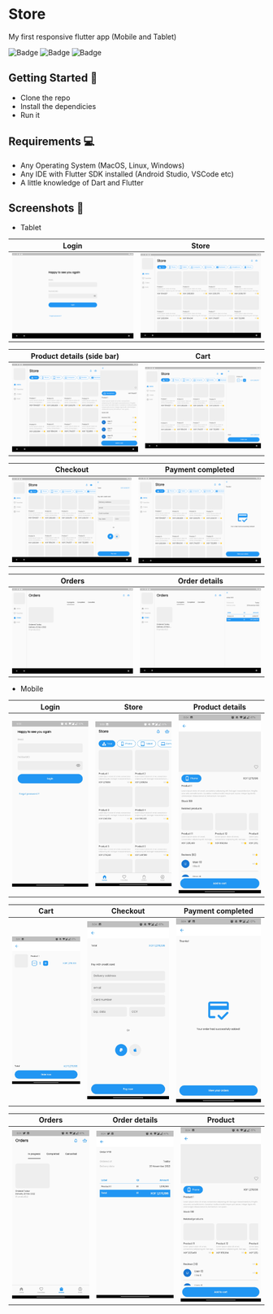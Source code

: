 # Store

My first responsive flutter app (Mobile and Tablet)

![Badge](https://img.shields.io/badge/build-passing-success) ![Badge](https://img.shields.io/badge/dart-v2.18.0-blue) ![Badge](https://img.shields.io/badge/flutter-v3.3.0-blue)


## Getting Started :rocket:

- Clone the repo
- Install the dependicies
- Run it

## Requirements :computer:

- Any Operating System (MacOS, Linux, Windows)
- Any IDE with Flutter SDK installed (Android Studio, VSCode etc)
- A little knowledge of Dart and Flutter

## Screenshots 📸

- Tablet

| Login | Store |
|----------------|-------------------------------|
|![](./screenshots/tablet/login.png)|![](./screenshots/tablet/store_view.png)|


| Product details (side bar) | Cart |
|----------------|-------------------------------|
|![](./screenshots/tablet/product_details.png)|![](./screenshots/tablet/cart_view.png)|


| Checkout | Payment completed |
|----------------|-------------------------------|
|![](./screenshots/tablet/checkout.png)|![](./screenshots/tablet/payment_completed.png)|

| Orders | Order details |
|----------------|-------------------------------|
|![](./screenshots/tablet/orders.png)|![](./screenshots/tablet/order_details.png)|


- Mobile

| Login | Store | Product details |
|----------------|-------------------------------|-----------------------------|
|![](./screenshots/mobile/login.jpg)|![](./screenshots/mobile/store_view.jpg)|![](./screenshots/mobile/product_details.jpg)            |


| Cart | Checkout | Payment completed |
|----------------|-------------------------------|-----------------------------|
|![](./screenshots/mobile/cart.jpg)|![](./screenshots/mobile/checkout.jpg)|![](./screenshots/mobile/payment_completed.jpg)            |


| Orders | Order details | Product |
|----------------|-------------------------------|-----------------------------|
|![](./screenshots/mobile/orders.jpg)|![](./screenshots/mobile/order_details.jpg)|![](./screenshots/mobile/product_details.jpg)            |